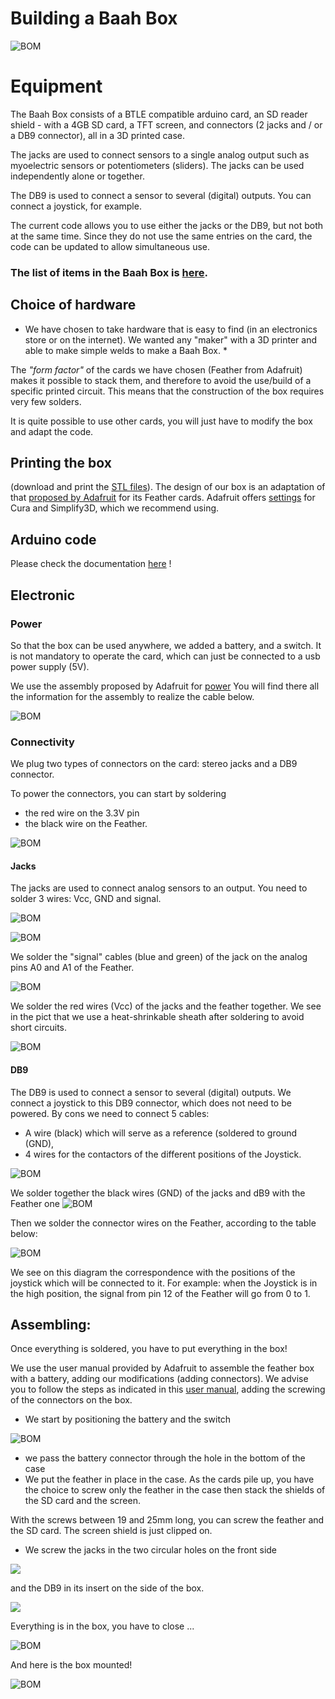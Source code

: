 
# Building a Baah Box

![BOM](../img/BOM.jpg)



# Equipment
The Baah Box consists of a BTLE compatible arduino card, an SD reader shield - with a 4GB SD card, a TFT screen, and connectors (2 jacks and / or a DB9 connector), all in a 3D printed case.

The jacks are used to connect sensors to a single analog output such as myoelectric sensors or potentiometers (sliders). The jacks can be used independently alone or together.

The DB9 is used to connect a sensor to several (digital) outputs. You can connect a joystick, for example.

The current code allows you to use either the jacks or the DB9, but not both at the same time. Since they do not use the same entries on the card, the code can be updated to allow simultaneous use.

### The list of items in the Baah Box is [here](../BaahBoxBoM.md).



## Choice of hardware


* We have chosen to take hardware that is easy to find (in an electronics store or on the internet). We wanted any "maker" with a 3D printer and able to make simple welds to make a Baah Box. *

The *"form factor"* of the cards we have chosen (Feather from Adafruit) makes it possible to stack them, and therefore to avoid the use/build of a specific printed circuit. This means that the construction of the box requires very few solders.

It is quite possible to use other cards, you will just have to modify the box and adapt the code.



## Printing the box
(download and print the [STL files](../3D/STLBaahBoxDB9.zip)).
The design of our box is an adaptation of that [proposed by Adafruit](https://learn.adafruit.com/3d-printed-case-for-adafruit-feather) for its Feather cards.
Adafruit offers [settings](https://learn.adafruit.com/3d-printed-case-for-adafruit-feather/3d-printing) for Cura and Simplify3D, which we recommend using.


## Arduino code

Please check the documentation [here](../../project/README.md) !

## Electronic

### Power
So that the box can be used anywhere, we added a battery, and a switch.
It is not mandatory to operate the card, which can just be connected to a usb power supply (5V).

We use the assembly proposed by Adafruit for [power](https://learn.adafruit.com/on-slash-off-switches)
You will find there all the information for the assembly to realize the cable below.

![BOM](../img/SwitchConnection.jpg)




### Connectivity
We plug two types of connectors on the card:
stereo jacks and a DB9 connector.


To power the connectors, you can start by soldering
* the red wire on the 3.3V pin
* the black wire on the Feather.


![BOM](../img/Feather_PowerCables.jpg)


#### Jacks
The jacks are used to connect analog sensors to an output.
You need to solder 3 wires: Vcc, GND and signal.

![BOM](../img/JACK_Herve_400x300.jpg)

![BOM](../img/Jack.jpg)

We solder the "signal" cables (blue and green) of the jack on the analog pins A0 and A1 of the Feather.

![BOM](../img/Feather_JackConnection.jpg)



We solder the red wires (Vcc) of the jacks and the feather together.
We see in the pict that we use a heat-shrinkable sheath after soldering to avoid short circuits.

![BOM](../img/Feather_JackPowerConnection.jpg)





#### DB9
The DB9 is used to connect a sensor to several (digital) outputs. We connect a joystick to this DB9 connector, which does not need to be powered.
By cons we need to connect 5 cables:
* A wire (black) which will serve as a reference (soldered to ground (GND),
* 4 wires for the contactors of the different positions of the Joystick.


![BOM](../img/DB9.jpg)



We solder together the black wires (GND) of the jacks and dB9 with the Feather one
![BOM](../img/Feather_Jack_And_DB9_GroundConnection.jpg)



Then we solder the connector wires on the Feather, according to the table below:

![BOM](../img/Tableau_DB9_Feather_Joystick_herve_400x300.jpg)

We see on this diagram the correspondence with the positions of the joystick which will be connected to it.
For example: when the Joystick is in the high position, the signal from pin 12 of the Feather will go from 0 to 1.



## Assembling:

Once everything is soldered, you have to put everything in the box!

We use the user manual provided by Adafruit to assemble the feather box with a battery, adding our modifications (adding connectors).
We advise you to follow the steps as indicated in this [user manual](https://learn.adafruit.com/3d-printed-case-for-adafruit-feather/assembly), adding the screwing of the connectors on the box.

- We start by positioning the battery and the switch

![BOM](../img/BatteryAndSwitchInBox.jpg)

- we pass the battery connector through the hole in the bottom of the case
- We put the feather in place in the case.
As the cards pile up, you have the choice to screw only the feather in the case then stack the shields of the SD card and the screen.

With the screws between 19 and 25mm long, you can screw the feather and the SD card.
The screen shield is just clipped on.

- We screw the jacks in the two circular holes on the front side

![](../img/jacks_holes_small.jpg)

 and the DB9 in its insert on the side of the box.

 ![](../img/DB9_hole_small.jpg)

Everything is in the box, you have to close ...

![BOM](../img/boite_montee_2part.jpg)

And here is the box mounted!

![BOM](../img/boitier_fini_small.jpg)
